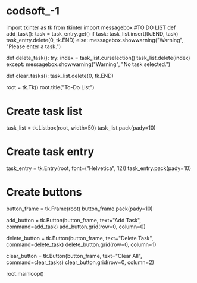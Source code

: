 # codsoft_-1
import tkinter as tk
from tkinter import messagebox
#TO DO LIST
def add_task():
    task = task_entry.get()
    if task:
        task_list.insert(tk.END, task)
        task_entry.delete(0, tk.END)
    else:
        messagebox.showwarning("Warning", "Please enter a task.")

def delete_task():
    try:
        index = task_list.curselection()
        task_list.delete(index)
    except:
        messagebox.showwarning("Warning", "No task selected.")

def clear_tasks():
    task_list.delete(0, tk.END)

root = tk.Tk()
root.title("To-Do List")

# Create task list
task_list = tk.Listbox(root, width=50)
task_list.pack(pady=10)

# Create task entry
task_entry = tk.Entry(root, font=("Helvetica", 12))
task_entry.pack(pady=10)

# Create buttons
button_frame = tk.Frame(root)
button_frame.pack(pady=10)

add_button = tk.Button(button_frame, text="Add Task", command=add_task)
add_button.grid(row=0, column=0)

delete_button = tk.Button(button_frame, text="Delete Task", command=delete_task)
delete_button.grid(row=0, column=1)

clear_button = tk.Button(button_frame, text="Clear All", command=clear_tasks)
clear_button.grid(row=0, column=2)

root.mainloop()
